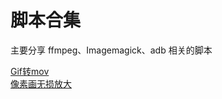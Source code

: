 # 脚本合集

主要分享 ffmpeg、Imagemagick、adb 相关的脚本

[Gif转mov](./Gif2mov/README.md)<br>
[像素画无损放大](./PixelArt/README.md)